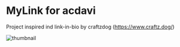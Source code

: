 MyLink for acdavi
=========================

Project inspired ind link-in-bio by craftzdog (https://www.craftz.dog/)

![thumbnail](./images/final_project.gif)
